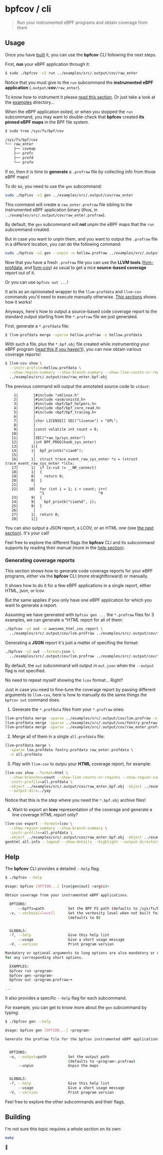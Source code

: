 # bpfcov / cli

> Run your instrumented eBPF programs and obtain coverage from them

## Usage

Once you have [built](#building) it, you can use the **bpfcov** CLI following the next steps.

First, **run** your eBPF application through it:

```bash
$ sudo ./bpfcov -v2 run ../examples/src/.output/cov/raw_enter
```

Notice that you must give to the `run` subcommand the **instrumented eBPF application** (`.output/`**cov**`/raw_enter`).

To know how to instrument it please [read this section](../README#usage).
Or just take a look at the [examples](../examples) directory...

When the eBPF application exited, or when you stopped the `run` subcommand, you may want to double-check
that **bpfcov** created **its pinned eBPF maps** in the BPF file system.

```bash
$ sudo tree /sys/fs/bpf/cov

/sys/fs/bpf/cov
└── raw_enter
    ├── covmap
    ├── profc
    ├── profd
    └── profn
```

If so, then it is time to **generate** a `.profraw` file by collecting info from those eBPF maps!

To do so, you need to use the `gen` subcommand:

```bash
sudo ./bpfcov -v2 gen ../examples/src/.output/cov/raw_enter
```

This command will create a `raw_enter.profraw` file sibling to the instrumented eBPF application binary (thus, in `../examples/src/.output/cov/raw_enter.profraw`).

By default, the `gen` subcommand will **not** unpin the eBPF maps that the `run` subcommand created.

But in case you want to unpin them, and you want to output the `.profraw` file in a different location, you can do the following command:

```bash
sudo ./bpfcov -v2 gen --unpin -o hellow.profraw ../examples/src/.output/cov/raw_enter
```

Now that you have a fresh `.profraw` file you can use the **LLVM tools** ([llvm-profdata](https://llvm.org/docs/CommandGuide/llvm-profdata.html), and [llvm-cov](https://llvm.org/docs/CommandGuide/llvm-cov.html)) as usual to get a nice **source-based coverage** report out of it.

Or you can use `bpfcov out ...`!

It acts as an opinionated wrapper to the `llvm-profdata` and `llvm-cov` commands you'd need to execute manually otherwise. [This sections](#generating-coverage-reports) shows how it works!

Anyways, here's how to output a source-based code coverage report to the standard output starting from the `*.profraw` file we just generated.

First, generate a `*.profdata` file:

```bash
$ llvm-profdata merge -sparse hellow.profraw -o hellow.profdata
```

With such a file, plus the `*.bpf.obj` file created while instrumenting your eBPF program ([read this if you haven't](../examples/README.md#key-aspects)), you can now obtain various coverage reports!

```bash
$ llvm-cov show \
  --instr-profile=hellow.profdata \
  --show-region-summary --show-branch-summary --show-line-counts-or-regions \
  ../examples/src/.output/cov/raw_enter.bpf.obj
```

The previous command will output the annotated source code to `stdout`:

```
    1|       |#include "vmlinux.h"
    2|       |#include <asm/unistd.h>
    3|       |#include <bpf/bpf_helpers.h>
    4|       |#include <bpf/bpf_core_read.h>
    5|       |#include <bpf/bpf_tracing.h>
    6|       |
    7|       |char LICENSE[] SEC("license") = "GPL";
    8|       |
    9|       |const volatile int count = 0;
   10|       |
   11|       |SEC("raw_tp/sys_enter")
   12|       |int BPF_PROG(hook_sys_enter)
   13|      1|{
   14|      1|  bpf_printk("ciao0");
   15|       |
   16|      1|  struct trace_event_raw_sys_enter *x = (struct trace_event_raw_sys_enter *)ctx;
   17|      1|  if (x->id != __NR_connect)
   18|      1|  {
   19|      0|    return 0;
   20|      0|  }
   21|       |
   22|     10|  for (int i = 1; i < count; i++)
                ^1                         ^9
   23|      9|  {
   24|      9|    bpf_printk("ciao%d", i);
   25|      9|  }
   26|       |
   27|      1|  return 0;
   28|      1|}
```

You can also output a JSON report, a LCOV, or an HTML one (see [the next section](generating-coverage-reports)). It's your call!

Feel free to explore the different flags the **bpfcov** CLI and its subcommand supports by reading their manual (more in the [help section](#help)).

### Generating coverage reports

This section shows how to generate code coverage reports for your eBPF programs, either via the **bpfcov** CLI (more straightforward) or manually.

It shows how to do it for a few eBPF applications in a single report, either HTML, json, or lcov.

But the same applies if you only have one eBPF application for which you want to generate a report.

Assuming we have gerenated with `bpfcov gen ...` the `*.profraw` files for 3 examples,
we can generate a **HTML* report for all of them:

```bash
./bpfcov -v2 out -o awesome_html_cov_report \
  ../examples/src/.output/cov/lsm.profraw ../examples/src/.output/cov/fentry.profraw ../examples/src/.output/cov/fentry.profraw
````

Generating a **JSON** report it's just a matter of specifing the format:

```bash
./bpfcov -v2 out --format=json \
  ../examples/src/.output/cov/lsm.profraw ../examples/src/.output/cov/fentry.profraw ../examples/src/.output/cov/fentry.profraw
```

By default, the `out` subcommand will output in `out.json` when the `--output` flag is not specified.

No need to repeat myself showing the `lcov` format... Right?

Just in case you need to fine-tune the coverage report by passing different arguments to `llvm-cov`,
here is how to manually do the same things the `bpfcov out` command does.

1. Generate the `*.profdata` files from your `*.profraw` ones:

```bash
llvm-profdata merge -sparse ../examples/src/.output/cov/lsm.profraw -o lsm.profdata
llvm-profdata merge -sparse ../examples/src/.output/cov/fentry.profraw -o fentry.profdata
llvm-profdata merge -sparse ../examples/src/.output/cov/raw_enter.profraw -o raw_enter.profdata
```

2. Merge all of them in a single `all.profdata` file:

```bash
llvm-profdata merge \
  -sparse lsm.profdata fentry.profdata raw_enter.profdata \
  -o all.profdata
```

3. Play with `llvm-cov` to outpu your **HTML** coverage report, for example:

```bash
llvm-cov show --format=html \
  --show-branches=count --show-line-counts-or-regions --show-region-summary \
  -instr-profile=all.profdata \
  -object ../examples/src/.output/cov/raw_enter.bpf.obj -object ../examples/src/.output/cov/fentry.bpf.obj -object ../examples/src/.output/cov/lsm.bpf.obj \
  --output-dir=../yay
```

Notice that this is the step where you need the `*.bpf.obj` archive files!

4. Want to export an **lcov** representation of the coverage and generate a line coverage HTML report only?

```bash
llvm-cov export --format=lcov \
  --show-region-summary --show-branch-summary \
  -instr-profile=all.profdata \
  -object ../examples/src/.output/cov/raw_enter.bpf.obj -object ../examples/src/.output/cov/fentry.bpf.obj -object ../examples/src/.output/cov/lsm.bpf.obj > all.info
genhtml all.info --legend --show-details --highlight --output-directory ../lcov_line_coverage
```

## Help

The **bpfcov** CLI provides a detailed `--help` flag.

```bash
$ ./bpfcov --help

Usage: bpfcov [OPTION...] [run|gen|out] <arg(s)>

Obtain coverage from your instrumented eBPF applications.

  OPTIONS:
      --bpffs=path           Set the BPF FS path (defaults to /sys/fs/bpf)
  -v, --verbose[=level]      Set the verbosity level when not built for release
                             (defaults to 0)


  GLOBALS:
  -?, --help                 Give this help list
      --usage                Give a short usage message
  -V, --version              Print program version

Mandatory or optional arguments to long options are also mandatory or optional
for any corresponding short options.

  EXAMPLES:
  bpfcov run <program>
  bpfcov gen <program>
  bpfcov out <program.profraw>+

...
```

It also provides a specific `--help` flag for each subcommand.

For example, you can get to know more about the `gen` subcommand by typing:

```bash
$ ./bpfcov gen --help

Usage: bpfcov gen [OPTION...] <program>

Generate the profraw file for the bpfcov instrumented eBPF applications.


  OPTIONS:
  -o, --output=path          Set the output path
                             (defaults to <program>.profraw)
      --unpin                Unpin the maps


  GLOBALS:
  -?, --help                 Give this help list
      --usage                Give a short usage message
  -V, --version              Print program version
```

Feel free to explore the other subcommands and their flags.

## Building

I'm not sure this topic requires a whole section on its own:

```bash
make
```

🎈
